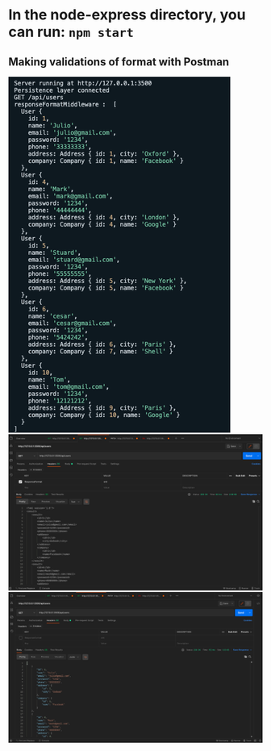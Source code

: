 # In the node-express directory, you can run: `npm start`

## Making validations of format with Postman
![html5](https://github.com/jcaesarm/TrainingExamples/blob/main/2021-05-18/img1.png)
![html5](https://github.com/jcaesarm/TrainingExamples/blob/main/2021-05-18/img2.png)
![html5](https://github.com/jcaesarm/TrainingExamples/blob/main/2021-05-18/img3.png)
